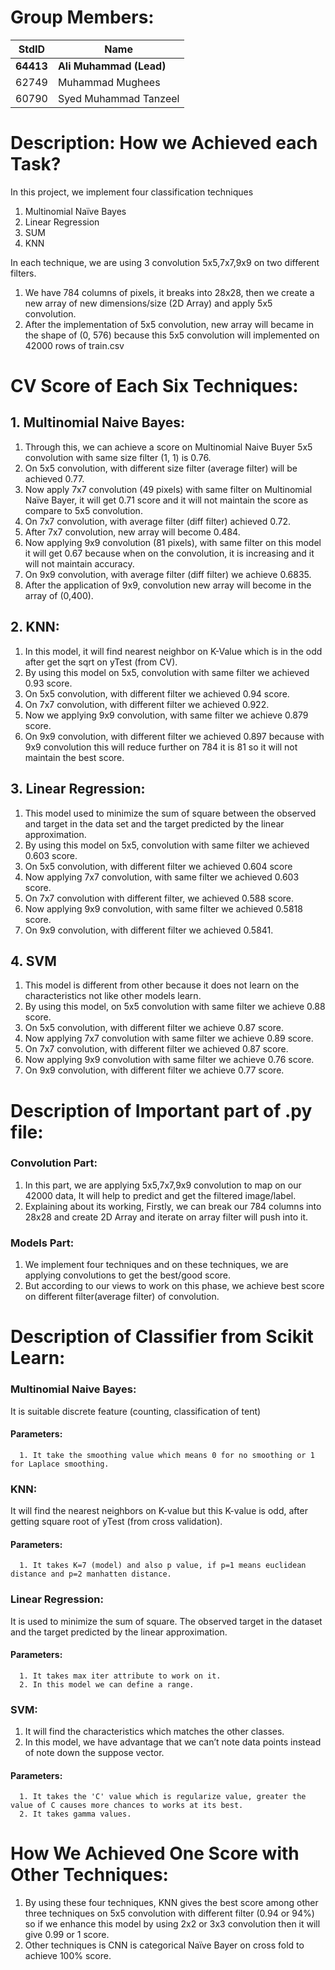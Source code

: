 # Group Members:

StdID | Name
------------ | -------------
**64413** | **Ali Muhammad (Lead)** 
62749 | Muhammad Mughees
60790 | Syed Muhammad Tanzeel


# Description: How we Achieved each Task?


In this project, we implement four classification techniques


 1.  Multinomial Naïve Bayes
 2.  Linear Regression 
 3.  SUM 
 4.  KNN 

In each technique, we are using 3 convolution 5x5,7x7,9x9 on two different filters.
   1. We have 784 columns of pixels, it breaks into 28x28, then we create a new array of new dimensions/size (2D Array) and apply 5x5 convolution.
   2. After the implementation of 5x5 convolution, new array will became in the shape of (0, 576) because this 5x5 convolution will implemented on 42000                 rows of train.csv





# CV Score of Each Six Techniques: #

## 1. Multinomial Naive Bayes: ##

1. Through this, we can achieve a score on Multinomial Naive Buyer 5x5 convolution with same size filter (1, 1) is 0.76.
2. On 5x5 convolution, with different size filter (average filter) will be achieved 0.77.
3. Now apply 7x7 convolution (49 pixels) with same filter on Multinomial Naïve Bayer, it will get 0.71 score and it will not maintain the score as compare to 5x5      convolution.
4. On 7x7 convolution, with average filter (diff filter) achieved 0.72.
5. After 7x7 convolution, new array will become 0.484.
6. Now applying 9x9 convolution (81 pixels), with same filter on this model it will get 0.67 because when on the convolution, it is increasing and it will not        maintain accuracy.
7. On 9x9 convolution, with average filter (diff filter) we achieve 0.6835.
8. After the application of 9x9, convolution new array will become in the array of (0,400).



## 2. KNN: ##

1. In this model, it will find nearest neighbor on K-Value which is in the odd after get the sqrt on yTest (from CV).
2. By using this model on 5x5, convolution with same filter we achieved 0.93 score.
3. On 5x5 convolution, with different filter we achieved 0.94 score.
4. On 7x7 convolution, with different filter we achieved 0.922.
5. Now we applying 9x9 convolution, with same filter we achieve 0.879 score.
6. On 9x9 convolution, with different filter we achieved 0.897 because with 9x9 convolution this will reduce further on 784 it is 81 so it will not maintain the best score.



## 3. Linear Regression: ##

1. This model used to minimize the sum of square between  the observed and target in the data set and the target predicted by the linear approximation.
2. By using this model on 5x5, convolution with same filter we achieved 0.603 score.
3. On 5x5 convolution, with different filter we achieved 0.604 score
4. Now applying 7x7 convolution, with same filter we achieved 0.603 score.
5. On 7x7 convolution with different filter, we achieved 0.588 score.
6. Now applying 9x9 convolution, with same filter we achieved 0.5818 score.
7. On 9x9 convolution, with different filter we achieved 0.5841.



## 4. SVM ##

1. This model is different from other because it does not learn on the characteristics not like other models learn.
2. By using this model, on 5x5 convolution with same filter we achieve 0.88 score.
3. On 5x5 convolution, with different filter we achieve 0.87 score.
4. Now applying 7x7 convolution with same filter we achieve 0.89 score.
5. On 7x7 convolution, with different filter we achieved 0.87 score.
6. Now applying 9x9 convolution with same filter we achieve 0.76 score.
7. On 9x9 convolution, with different filter we achieve 0.77 score.




# Description of Important part of .py file: #


### Convolution Part: ###

1. In this part, we are applying 5x5,7x7,9x9 convolution to map on our 42000 data, It will help to predict and get the filtered image/label.
2. Explaining about its working, Firstly, we can break our 784 columns into 28x28 and create 2D Array and iterate on array filter will push into it.


### Models Part: ###

1. We implement four techniques and on these techniques, we are applying convolutions to get the best/good score.
2. But according to our views to work on this phase, we achieve best score on different filter(average filter) of convolution.



# Description of Classifier from Scikit Learn: #


### Multinomial Naive Bayes: ###

It is suitable discrete feature (counting, classification of tent)

#### Parameters: #### 
      1. It take the smoothing value which means 0 for no smoothing or 1 for Laplace smoothing.




### KNN: ###

It will find the nearest neighbors on K-value but this K-value is odd, after getting square root of yTest (from cross validation).

#### Parameters: #### 
      1. It takes K=7 (model) and also p value, if p=1 means euclidean distance and p=2 manhatten distance.

### Linear Regression: ###

It is used to minimize the sum of square. The observed target in the dataset and the target predicted by the linear approximation.

#### Parameters: #### 
      1. It takes max iter attribute to work on it.
      2. In this model we can define a range.


### SVM: ###

1. It will find the characteristics which matches the other classes.
2. In this model, we have advantage that we can’t note data points instead of note down the suppose vector.

#### Parameters: #### 
      1. It takes the 'C' value which is regularize value, greater the value of C causes more chances to works at its best.
      2. It takes gamma values.








# How We Achieved One Score with Other Techniques: #

1. By using these four techniques, KNN gives the best score among other three techniques on 5x5 convolution with different filter (0.94 or 94%)      so if we enhance this model by using 2x2 or 3x3 convolution then it will give 0.99 or 1 score.
2. Other techniques is CNN is categorical Naïve Bayer on cross fold to achieve 100% score. 
